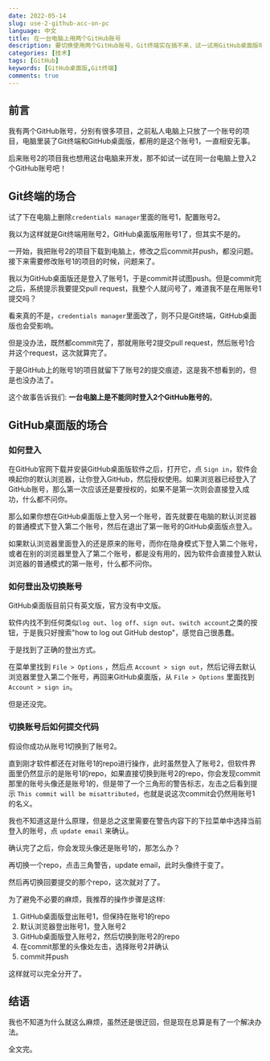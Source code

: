 ```yaml
---
date: 2022-05-14
slug: use-2-github-acc-on-pc
language: 中文
title: 在一台电脑上用两个GitHub账号
description: 要切换使用两个GitHub账号，Git终端实在搞不来，试一试用GitHub桌面版吧！
categories: [技术]
tags: [GitHub]
keywords: [GitHub桌面版,Git终端]
comments: true
---
```


## 前言

我有两个GitHub账号，分别有很多项目，之前私人电脑上只放了一个账号的项目，电脑里装了Git终端和GitHub桌面版，都用的是这个账号1，一直相安无事。

后来账号2的项目我也想用这台电脑来开发，那不如试一试在同一台电脑上登入2个GitHub账号吧！

## Git终端的场合

试了下在电脑上删除`credentials manager`里面的账号1，配置账号2。

我以为这样就是Git终端用账号2，GitHub桌面版用账号1了，但其实不是的。

一开始，我把账号2的项目下载到电脑上，修改之后commit并push，都没问题。接下来需要修改账号1的项目的时候，问题来了。

我以为GitHub桌面版还是登入了账号1，于是commit并试图push。但是commit完之后，系统提示我要提交pull request，我整个人就问号了，难道我不是在用账号1提交吗？

看来真的不是，`credentials manager`里面改了，则不只是Git终端，GitHub桌面版也会受影响。

但是没办法，既然都commit完了，那就用账号2提交pull request，然后账号1合并这个request，这次就算完了。

于是GitHub上的账号1的项目就留下了账号2的提交痕迹，这是我不想看到的，但是也没办法了。

这个故事告诉我们: **一台电脑上是不能同时登入2个GitHub账号的**。

## GitHub桌面版的场合

### 如何登入

在GitHub官网下载并安装GitHub桌面版软件之后，打开它，点 `Sign in`，软件会唤起你的默认浏览器，让你登入GitHub，然后授权使用。如果浏览器已经登入了GitHub账号，那么第一次应该还是要授权的，如果不是第一次则会直接登入成功，什么都不问你。

那么如果你想在GitHub桌面版上登入另一个账号，首先就要在电脑的默认浏览器的普通模式下登入第二个账号，然后在退出了第一账号的GitHub桌面版点登入。

如果默认浏览器里面登入的还是原来的账号，而你在隐身模式下登入第二个账号，或者在别的浏览器里登入了第二个账号，都是没有用的，因为软件会直接登入默认浏览器的普通模式的第一账号，什么都不问你。

### 如何登出及切换账号

GitHub桌面版目前只有英文版，官方没有中文版。

软件内找不到任何类似`log out`、`log off`、`sign out`、`switch account`之类的按钮，于是我只好搜索"how to log out GitHub destop"，感觉自己很愚蠢。

于是找到了正确的登出方式。

在菜单里找到 `File > Options` ，然后点 `Account > sign out`，然后记得去默认浏览器里登入第二个账号，再回来GitHub桌面版，从 `File > Options` 里面找到 `Account > sign in`。

但是还没完。

### 切换账号后如何提交代码

假设你成功从账号1切换到了账号2。

直到刚才软件都还在对账号1的repo进行操作，此时虽然登入了账号2，但软件界面里仍然显示的是账号1的repo，如果直接切换到账号2的repo，你会发现commit那里的账号头像还是账号1的，但是带了一个三角形的警告标志，左击之后看到提示 `This commit will be misattributed`，也就是说这次commit会仍然用账号1的名义。

我也不知道这是什么原理，但是总之这里需要在警告内容下的下拉菜单中选择当前登入的账号，点 `update email` 来确认。

确认完了之后，你会发现头像还是账号1的，那怎么办？

再切换一个repo，点击三角警告，update email，此时头像终于变了。

然后再切换回要提交的那个repo，这次就对了了。

为了避免不必要的麻烦，我推荐的操作步骤是这样:

1. GitHub桌面版登出账号1，但保持在账号1的repo
2. 默认浏览器登出账号1，登入账号2
3. GitHub桌面版登入账号2，然后切换到账号2的repo
4. 在commit那里的头像处左击，选择账号2并确认
5. commit并push

这样就可以完全分开了。

## 结语

我也不知道为什么就这么麻烦，虽然还是很迂回，但是现在总算是有了一个解决办法。

全文完。